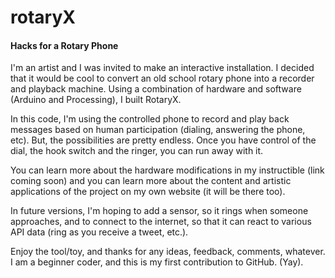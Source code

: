 # rotaryX
#### Hacks for a Rotary Phone

I'm an artist and I was invited to make an interactive installation. I decided that it would be cool to convert an old school rotary phone into a recorder and playback machine. Using a combination of hardware and software (Arduino and Processing), I built RotaryX. 

In this code, I'm using the controlled phone to record and play back messages based on human participation (dialing, answering the phone, etc). But, the possibilities are pretty endless. Once you have control of the dial, the hook switch and the ringer, you can run away with it. 

You can learn more about the hardware modifications in my instructible (link coming soon) and you can learn more about the content and artistic applications of the project on my own website (it will be there too). 

In future versions, I'm hoping to add a sensor, so it rings when someone approaches, and to connect to the internet, so that it can react to various API data (ring as you receive a tweet, etc.).

Enjoy the tool/toy, and thanks for any ideas, feedback, comments, whatever. I am a beginner coder, and this is my first contribution to GitHub. (Yay). 
